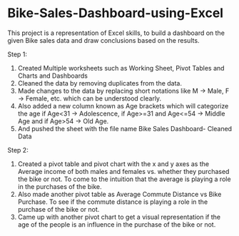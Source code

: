 # Bike-Sales-Dashboard-using-Excel
This project is a representation of Excel skills, to build a dashboard on the given Bike sales data and draw conclusions based on the results. 

Step 1: 
1. Created Multiple worksheets such as Working Sheet, Pivot Tables and Charts and Dashboards
2. Cleaned the data by removing duplicates from the data.
3. Made changes to the data by replacing short notations like M -> Male, F -> Female, etc. which can be understood clearly.
4. Also added a new column known as Age brackets which will categorize the age if Age<31 -> Adolescence, if Age>=31 and Age<=54 -> Middle Age and if Age>54 -> Old Age.
5. And pushed the sheet with the file name Bike Sales Dashboard- Cleaned Data

Step 2:
1. Created a pivot table and pivot chart with the x and y axes as the Average income of both males and females vs. whether they purchased the bike or not. To come to the intuition that the average is playing a role in the purchases of the bike.
2. Also made another pivot table as Average Commute Distance vs Bike Purchase. To see if the commute distance is playing a role in the purchase of the bike or not.
3. Came up with another pivot chart to get a visual representation if the age of the people is an influence in the purchase of the bike or not.
